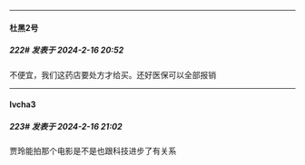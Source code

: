 
*****

####  杜黑2号  
##### 222#       发表于 2024-2-16 20:52

不便宜，我们这药店要处方才给买。还好医保可以全部报销

*****

####  lvcha3  
##### 223#       发表于 2024-2-16 21:02

贾玲能拍那个电影是不是也跟科技进步了有关系

